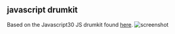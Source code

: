 javascript drumkit 
----------------

Based on the Javascript30 JS drumkit 
found [here](https://wesbos.com/courses).
![screenshot](https://i.ibb.co/s2Jy9JR/Screenshot-2020-11-11-12-09-38.png)